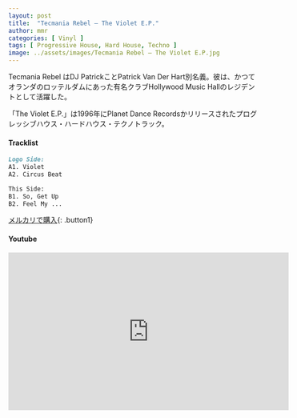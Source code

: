 ```yaml
---
layout: post
title:  "Tecmania Rebel – The Violet E.P."
author: mmr
categories: [ Vinyl ]
tags: [ Progressive House, Hard House, Techno ]
image: ../assets/images/Tecmania Rebel – The Violet E.P.jpg
---
```


Tecmania Rebel はDJ PatrickことPatrick Van Der Hart別名義。彼は、かつてオランダのロッテルダムにあった有名クラブHollywood Music Hallのレジデントとして活躍した。

「The Violet E.P.」は1996年にPlanet Dance Recordsかリリースされたプログレッシブハウス・ハードハウス・テクノトラック。

#### Tracklist
```md
Logo Side:
A1. Violet
A2. Circus Beat

This Side:
B1. So, Get Up
B2. Feel My ...
```

[メルカリで購入](https://jp.mercari.com/item/m98777082058?afid=6142608987){: .button1}

#### Youtube
<iframe width="560" height="315" src="https://www.youtube.com/embed/mFlSPGdW72M?si=feUhDxVz2ypxorwK" title="YouTube video player" frameborder="0" allow="accelerometer; autoplay; clipboard-write; encrypted-media; gyroscope; picture-in-picture; web-share" referrerpolicy="strict-origin-when-cross-origin" allowfullscreen></iframe>